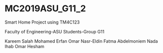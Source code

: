# MC2019ASU_G11_2

Smart Home Project using TM4C123 

Faculty of Engineering-ASU Students-Group G11 

Kareem Salah 
Mohamed Erfan
Omar Nasr-Eldin
Fatma Abdelmoniem
Nada Ihab
Omar Hesham


